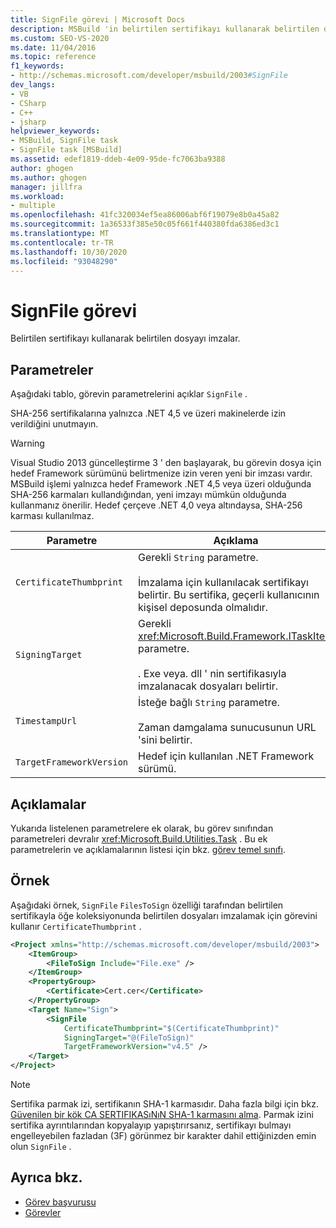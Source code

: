 ```yaml
---
title: SignFile görevi | Microsoft Docs
description: MSBuild 'in belirtilen sertifikayı kullanarak belirtilen dosyayı imzalamak için SignFile görevini nasıl kullandığını öğrenin.
ms.custom: SEO-VS-2020
ms.date: 11/04/2016
ms.topic: reference
f1_keywords:
- http://schemas.microsoft.com/developer/msbuild/2003#SignFile
dev_langs:
- VB
- CSharp
- C++
- jsharp
helpviewer_keywords:
- MSBuild, SignFile task
- SignFile task [MSBuild]
ms.assetid: edef1819-ddeb-4e09-95de-fc7063ba9388
author: ghogen
ms.author: ghogen
manager: jillfra
ms.workload:
- multiple
ms.openlocfilehash: 41fc320034ef5ea86006abf6f19079e8b0a45a82
ms.sourcegitcommit: 1a36533f385e50c05f661f440380fda6386ed3c1
ms.translationtype: MT
ms.contentlocale: tr-TR
ms.lasthandoff: 10/30/2020
ms.locfileid: "93048290"
---
```

# <a name="signfile-task"></a>SignFile görevi

Belirtilen sertifikayı kullanarak belirtilen dosyayı imzalar.

## <a name="parameters"></a>Parametreler

 Aşağıdaki tablo, görevin parametrelerini açıklar `SignFile` .

 SHA-256 sertifikalarına yalnızca .NET 4,5 ve üzeri makinelerde izin verildiğini unutmayın.

> [!WARNING]
> Visual Studio 2013 güncelleştirme 3 ' den başlayarak, bu görevin dosya için hedef Framework sürümünü belirtmenize izin veren yeni bir imzası vardır. MSBuild işlemi yalnızca hedef Framework .NET 4,5 veya üzeri olduğunda SHA-256 karmaları kullandığından, yeni imzayı mümkün olduğunda kullanmanız önerilir. Hedef çerçeve .NET 4,0 veya altındaysa, SHA-256 karması kullanılmaz.

|Parametre|Açıklama|
|---------------|-----------------|
|`CertificateThumbprint`|Gerekli `String` parametre.<br /><br /> İmzalama için kullanılacak sertifikayı belirtir. Bu sertifika, geçerli kullanıcının kişisel deposunda olmalıdır.|
|`SigningTarget`|Gerekli <xref:Microsoft.Build.Framework.ITaskItem> parametre.<br /><br /> . Exe veya. dll ' nin sertifikasıyla imzalanacak dosyaları belirtir.|
|`TimestampUrl`|İsteğe bağlı `String` parametre.<br /><br /> Zaman damgalama sunucusunun URL 'sini belirtir.|
|`TargetFrameworkVersion`|Hedef için kullanılan .NET Framework sürümü.|

## <a name="remarks"></a>Açıklamalar

 Yukarıda listelenen parametrelere ek olarak, bu görev sınıfından parametreleri devralır <xref:Microsoft.Build.Utilities.Task> . Bu ek parametrelerin ve açıklamalarının listesi için bkz. [görev temel sınıfı](../msbuild/task-base-class.md).

## <a name="example"></a>Örnek

 Aşağıdaki örnek, `SignFile` `FilesToSign` özelliği tarafından belirtilen sertifikayla öğe koleksiyonunda belirtilen dosyaları imzalamak için görevini kullanır `CertificateThumbprint` .

```xml
<Project xmlns="http://schemas.microsoft.com/developer/msbuild/2003">
    <ItemGroup>
        <FileToSign Include="File.exe" />
    </ItemGroup>
    <PropertyGroup>
        <Certificate>Cert.cer</Certificate>
    </PropertyGroup>
    <Target Name="Sign">
        <SignFile
            CertificateThumbprint="$(CertificateThumbprint)"
            SigningTarget="@(FileToSign)"
            TargetFrameworkVersion="v4.5" />
    </Target>
</Project>
```

> [!NOTE]
> Sertifika parmak izi, sertifikanın SHA-1 karmasıdır. Daha fazla bilgi için bkz. [Güvenilen bir kök CA SERTIFIKASıNıN SHA-1 karmasını alma](/previous-versions/windows/it-pro/windows-server-2008-R2-and-2008/cc733076\(v\=ws.10\)). Parmak izini sertifika ayrıntılarından kopyalayıp yapıştırırsanız, sertifikayı bulmayı engelleyebilen fazladan (3F) görünmez bir karakter dahil ettiğinizden emin olun `SignFile` .

## <a name="see-also"></a>Ayrıca bkz.

- [Görev başvurusu](../msbuild/msbuild-task-reference.md)
- [Görevler](../msbuild/msbuild-tasks.md)